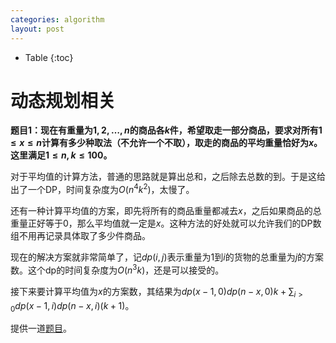 ```yaml
---
categories: algorithm
layout: post
---
```


- Table
{:toc}

# 动态规划相关

**题目1：现在有重量为$1,2,\ldots,n$的商品各$k$件，希望取走一部分商品，要求对所有$1\leq x\leq n$计算有多少种取法（不允许一个不取），取走的商品的平均重量恰好为$x$。这里满足$1\leq n,k\leq 100$。**

对于平均值的计算方法，普通的思路就是算出总和，之后除去总数的到。于是这给出了一个DP，时间复杂度为$O(n^4k^2)$，太慢了。

还有一种计算平均值的方案，即先将所有的商品重量都减去$x$，之后如果商品的总重量正好等于$0$，那么平均值就一定是$x$。这种方法的好处就可以允许我们的DP数组不用再记录具体取了多少件商品。

现在的解决方案就非常简单了，记$dp(i,j)$表示重量为$1$到$i$的货物的总重量为$j$的方案数。这个dp的时间复杂度为$O(n^3k)$，还是可以接受的。

接下来要计算平均值为$x$的方案数，其结果为$dp(x-1,0)dp(n-x,0)k+\sum_{i>0}dp(x-1,i)dp(n-x,i)(k+1)$。

提供一道[题目](https://atcoder.jp/contests/arc104/tasks/arc104_d)。

